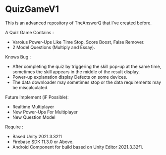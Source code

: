 # QuizGameV1
This is an advanced repository of TheAnswerQ that I've created before.


A Quiz Game Contains :
- Varoius Power-Ups Like Time Stop, Score Boost, False Remover.
- 2 Model Questions (Multiply and Essay).

Knows Bug :
- After completing the quiz by triggering the skill pop-up at the same time, sometimes the skill appears in the middle of the result display.
- Power-up explanation display Defects on some devices.
- The data downloader may sometimes stop or the data requirements may be miscalculated.

Future Implement (iF Possible):
- Realtime Multiplayer
- New Power-Ups For Multiplayer
- New Question Model

Require :
- Based Unity 2021.3.32f1
- Firebase SDK 11.3.0 or Above.
- Android Component for build based on Unity Editor 2021.3.32f1.
